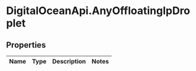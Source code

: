 # DigitalOceanApi.AnyOffloatingIpDroplet

## Properties
Name | Type | Description | Notes
------------ | ------------- | ------------- | -------------
